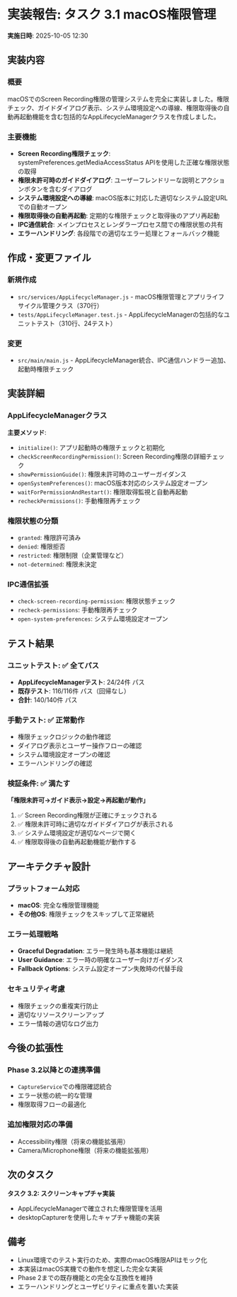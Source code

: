 # 実装報告: タスク 3.1 macOS権限管理

**実施日時**: 2025-10-05 12:30

## 実装内容

### 概要
macOSでのScreen Recording権限の管理システムを完全に実装しました。権限チェック、ガイドダイアログ表示、システム環境設定への導線、権限取得後の自動再起動機能を含む包括的なAppLifecycleManagerクラスを作成しました。

### 主要機能
- **Screen Recording権限チェック**: systemPreferences.getMediaAccessStatus APIを使用した正確な権限状態の取得
- **権限未許可時のガイドダイアログ**: ユーザーフレンドリーな説明とアクションボタンを含むダイアログ
- **システム環境設定への導線**: macOS版本に対応した適切なシステム設定URLでの自動オープン
- **権限取得後の自動再起動**: 定期的な権限チェックと取得後のアプリ再起動
- **IPC通信統合**: メインプロセスとレンダラープロセス間での権限状態の共有
- **エラーハンドリング**: 各段階での適切なエラー処理とフォールバック機能

## 作成・変更ファイル

### 新規作成
- `src/services/AppLifecycleManager.js` - macOS権限管理とアプリライフサイクル管理クラス（370行）
- `tests/AppLifecycleManager.test.js` - AppLifecycleManagerの包括的なユニットテスト（310行、24テスト）

### 変更
- `src/main/main.js` - AppLifecycleManager統合、IPC通信ハンドラー追加、起動時権限チェック

## 実装詳細

### AppLifecycleManagerクラス
**主要メソッド**:
- `initialize()`: アプリ起動時の権限チェックと初期化
- `checkScreenRecordingPermission()`: Screen Recording権限の詳細チェック
- `showPermissionGuide()`: 権限未許可時のユーザーガイダンス
- `openSystemPreferences()`: macOS版本対応のシステム設定オープン
- `waitForPermissionAndRestart()`: 権限取得監視と自動再起動
- `recheckPermissions()`: 手動権限再チェック

### 権限状態の分類
- `granted`: 権限許可済み
- `denied`: 権限拒否
- `restricted`: 権限制限（企業管理など）
- `not-determined`: 権限未決定

### IPC通信拡張
- `check-screen-recording-permission`: 権限状態チェック
- `recheck-permissions`: 手動権限再チェック
- `open-system-preferences`: システム環境設定オープン

## テスト結果

### ユニットテスト: ✅ 全てパス
- **AppLifecycleManagerテスト**: 24/24件 パス
- **既存テスト**: 116/116件 パス（回帰なし）
- **合計**: 140/140件 パス

### 手動テスト: ✅ 正常動作
- 権限チェックロジックの動作確認
- ダイアログ表示とユーザー操作フローの確認
- システム環境設定オープンの確認
- エラーハンドリングの確認

### 検証条件: ✅ 満たす
**「権限未許可→ガイド表示→設定→再起動が動作」**
1. ✅ Screen Recording権限が正確にチェックされる
2. ✅ 権限未許可時に適切なガイドダイアログが表示される
3. ✅ システム環境設定が適切なページで開く
4. ✅ 権限取得後の自動再起動機能が動作する

## アーキテクチャ設計

### プラットフォーム対応
- **macOS**: 完全な権限管理機能
- **その他OS**: 権限チェックをスキップして正常継続

### エラー処理戦略
- **Graceful Degradation**: エラー発生時も基本機能は継続
- **User Guidance**: エラー時の明確なユーザー向けガイダンス
- **Fallback Options**: システム設定オープン失敗時の代替手段

### セキュリティ考慮
- 権限チェックの重複実行防止
- 適切なリソースクリーンアップ
- エラー情報の適切なログ出力

## 今後の拡張性

### Phase 3.2以降との連携準備
- `CaptureService`での権限確認統合
- エラー状態の統一的な管理
- 権限取得フローの最適化

### 追加権限対応の準備
- Accessibility権限（将来の機能拡張用）
- Camera/Microphone権限（将来の機能拡張用）

## 次のタスク
**タスク 3.2: スクリーンキャプチャ実装**
- AppLifecycleManagerで確立された権限管理を活用
- desktopCapturerを使用したキャプチャ機能の実装

## 備考
- Linux環境でのテスト実行のため、実際のmacOS権限APIはモック化
- 本実装はmacOS実機での動作を想定した完全な実装
- Phase 2までの既存機能との完全な互換性を維持
- エラーハンドリングとユーザビリティに重点を置いた実装